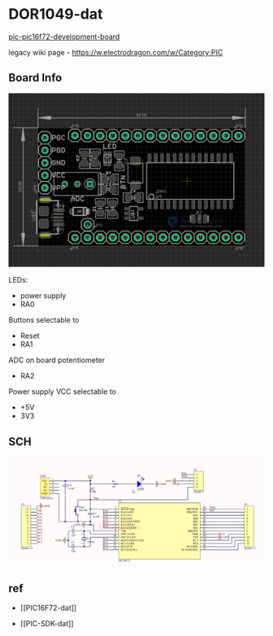 
# DOR1049-dat


[pic-pic16f72-development-board](https://www.electrodragon.com/product/pic-pic16f72-development-board/)


legacy wiki page - https://w.electrodragon.com/w/Category:PIC


## Board Info 

![](2023-12-29-16-34-26.png)

LEDs: 
- power supply 
- RA0

Buttons selectable to
- Reset
- RA1

ADC on board potentiometer 
- RA2

Power supply VCC selectable to 
- +5V
- 3V3

## SCH 

![](2023-12-29-16-39-29.png)

## ref 

- [[PIC16F72-dat]]

- [[PIC-SDK-dat]]